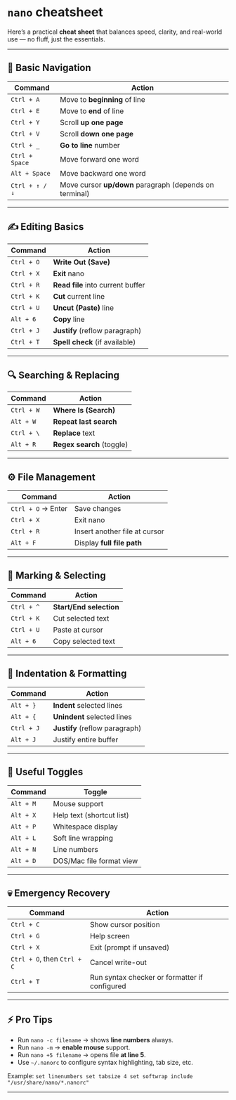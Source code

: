 # `nano` cheatsheet

Here’s a practical **cheat sheet** that balances speed, clarity, and real-world use — no fluff, just the essentials.

---

## 🧭 Basic Navigation

|Command|Action|
|---|---|
|`Ctrl + A`|Move to **beginning** of line|
|`Ctrl + E`|Move to **end** of line|
|`Ctrl + Y`|Scroll **up one page**|
|`Ctrl + V`|Scroll **down one page**|
|`Ctrl + _`|**Go to line** number|
|`Ctrl + Space`|Move forward one word|
|`Alt + Space`|Move backward one word|
|`Ctrl + ↑ / ↓`|Move cursor **up/down** paragraph (depends on terminal)|

---

## ✍️ Editing Basics

|Command|Action|
|---|---|
|`Ctrl + O`|**Write Out (Save)**|
|`Ctrl + X`|**Exit** nano|
|`Ctrl + R`|**Read file** into current buffer|
|`Ctrl + K`|**Cut** current line|
|`Ctrl + U`|**Uncut (Paste)** line|
|`Alt + 6`|**Copy** line|
|`Ctrl + J`|**Justify** (reflow paragraph)|
|`Ctrl + T`|**Spell check** (if available)|

---

## 🔍 Searching & Replacing

|Command|Action|
|---|---|
|`Ctrl + W`|**Where Is (Search)**|
|`Alt + W`|**Repeat last search**|
|`Ctrl + \`|**Replace** text|
|`Alt + R`|**Regex search** (toggle)|

---

## ⚙️ File Management

|Command|Action|
|---|---|
|`Ctrl + O` → Enter|Save changes|
|`Ctrl + X`|Exit nano|
|`Ctrl + R`|Insert another file at cursor|
|`Alt + F`|Display **full file path**|

---

## 🌈 Marking & Selecting

|Command|Action|
|---|---|
|`Ctrl + ^`|**Start/End selection**|
|`Ctrl + K`|Cut selected text|
|`Ctrl + U`|Paste at cursor|
|`Alt + 6`|Copy selected text|

---

## 🧩 Indentation & Formatting

|Command|Action|
|---|---|
|`Alt + }`|**Indent** selected lines|
|`Alt + {`|**Unindent** selected lines|
|`Ctrl + J`|**Justify** (reflow paragraph)|
|`Alt + J`|Justify entire buffer|

---

## 🧠 Useful Toggles

|Command|Toggle|
|---|---|
|`Alt + M`|Mouse support|
|`Alt + X`|Help text (shortcut list)|
|`Alt + P`|Whitespace display|
|`Alt + L`|Soft line wrapping|
|`Alt + N`|Line numbers|
|`Alt + D`|DOS/Mac file format view|

---

## 💀 Emergency Recovery

|Command|Action|
|---|---|
|`Ctrl + C`|Show cursor position|
|`Ctrl + G`|Help screen|
|`Ctrl + X`|Exit (prompt if unsaved)|
|`Ctrl + O`, then `Ctrl + C`|Cancel write-out|
|`Ctrl + T`|Run syntax checker or formatter if configured|

---

## ⚡ Pro Tips

- Run `nano -c filename` → shows **line numbers** always.
- Run `nano -m` → **enable mouse** support.
- Run `nano +5 filename` → opens file **at line 5**.
- Use `~/.nanorc` to configure syntax highlighting, tab size, etc.

Example:
`set linenumbers set tabsize 4 set softwrap include "/usr/share/nano/*.nanorc"`

---